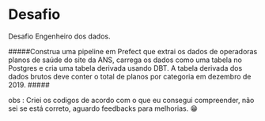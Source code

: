 # Desafio
Desafio Engenheiro dos dados.  

#####Construa uma pipeline em Prefect que extrai os dados de operadoras planos de saúde do site da ANS, carrega os dados como uma tabela no Postgres e cria uma tabela derivada usando DBT. A tabela derivada dos dados brutos deve conter o total de planos por categoria em dezembro de 2019. #####


obs : Criei os codigos de acordo com o que eu consegui compreender, não sei se está correto, aguardo feedbacks para melhorias. 😁
